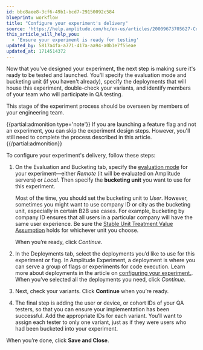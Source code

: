 ```yaml
---
id: bbc8aee8-3cf6-49b1-bcd7-29150092c584
blueprint: workflow
title: "Configure your experiment's delivery"
source: 'https://help.amplitude.com/hc/en-us/articles/20009673705627-Configure-your-experiment-s-delivery'
this_article_will_help_you:
  - 'Ensure your experiment is ready for testing'
updated_by: 5817a4fa-a771-417a-aa94-a0b1e7f55eae
updated_at: 1714514372
---
```

Now that you've designed your experiment, the next step is making sure it's ready to be tested and launched. You'll specify the evaluation mode and bucketing unit (if you haven't already), specify the deployments that will house this experiment, double-check your variants, and identify members of your team who will participate in QA testing.

This stage of the experiment process should be overseen by members of your engineering team.

{{partial:admonition type='note'}}
If you are launching a feature flag and not an experiment, you can skip the experiment design steps. However, you'll still need to complete the process described in this article.
{{/partial:admonition}}

To configure your experiment's delivery, follow these steps:

1. On the Evaluation and Bucketing tab, specify the [evaluation mode](https://www.docs.developers.amplitude.com/experiment/general/evaluation/local-evaluation/) for your experiment—either *Remote* (it will be evaluated on Amplitude servers) or *Local*. Then specify the **bucketing unit** you want to use for this experiment.  
  
    Most of the time, you should set the bucketing unit to *User*. However, sometimes you might want to use company ID or city as the bucketing unit, especially in certain B2B use cases. For example, bucketing by company ID ensures that all users in a particular company will have the same user experience. Be sure the [Stable Unit Treatment Value Assumption](https://blogs.iq.harvard.edu/violations_of_s#:~:text=Methods%20for%20causal%20inference%2C%20in,treatments%20of%20others%20around%20him) holds for whichever unit you choose.  
      
    When you’re ready, click *Continue*.

2. In the Deployments tab, select the deployments you’d like to use for this experiment or flag. In Amplitude Experiment, a deployment is where you can serve a group of flags or experiments for code execution. Learn more about deployments in the article on [configuring your experiment.](/docs/feature-experiment/workflow/configure). When you’ve selected all the deployments you need, click *Continue*.
   
3. Next, check your variants. Click **Continue** when you’re ready.
   
4. The final step is adding the user or device, or cohort IDs of your QA testers, so that you can ensure your implementation has been successful. Add the appropriate IDs for each variant. You’ll want to assign each tester to only one variant, just as if they were users who had been bucketed into your experiment.

  When you’re done, click **Save and Close**. 